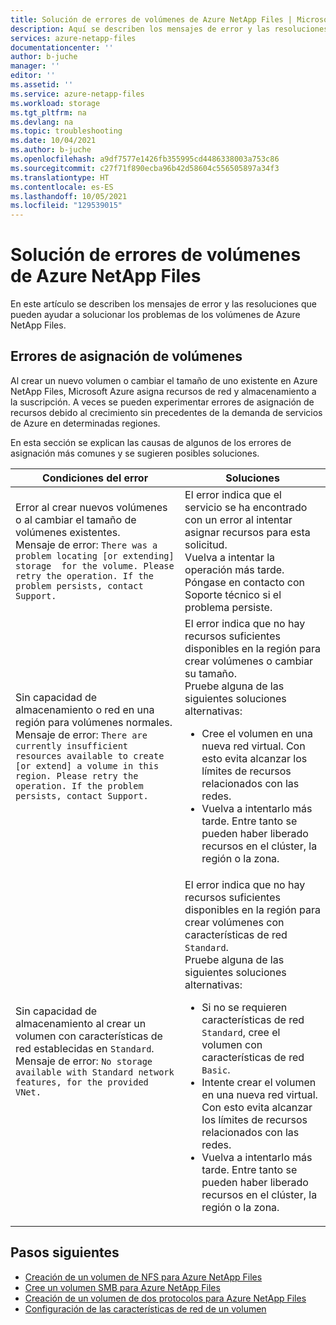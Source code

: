 ```yaml
---
title: Solución de errores de volúmenes de Azure NetApp Files | Microsoft Docs
description: Aquí se describen los mensajes de error y las resoluciones que pueden ayudar a solucionar los problemas de los volúmenes de Azure NetApp Files.
services: azure-netapp-files
documentationcenter: ''
author: b-juche
manager: ''
editor: ''
ms.assetid: ''
ms.service: azure-netapp-files
ms.workload: storage
ms.tgt_pltfrm: na
ms.devlang: na
ms.topic: troubleshooting
ms.date: 10/04/2021
ms.author: b-juche
ms.openlocfilehash: a9df7577e1426fb355995cd4486338003a753c86
ms.sourcegitcommit: c27f71f890ecba96b42d58604c556505897a34f3
ms.translationtype: HT
ms.contentlocale: es-ES
ms.lasthandoff: 10/05/2021
ms.locfileid: "129539015"
---
```

# <a name="troubleshoot-volume-errors-for-azure-netapp-files"></a>Solución de errores de volúmenes de Azure NetApp Files

En este artículo se describen los mensajes de error y las resoluciones que pueden ayudar a solucionar los problemas de los volúmenes de Azure NetApp Files. 

## <a name="errors-for-volume-allocation"></a>Errores de asignación de volúmenes 

Al crear un nuevo volumen o cambiar el tamaño de uno existente en Azure NetApp Files, Microsoft Azure asigna recursos de red y almacenamiento a la suscripción. A veces se pueden experimentar errores de asignación de recursos debido al crecimiento sin precedentes de la demanda de servicios de Azure en determinadas regiones.

En esta sección se explican las causas de algunos de los errores de asignación más comunes y se sugieren posibles soluciones.

|     Condiciones del error    |     Soluciones    |
|-|-|
|Error al crear nuevos volúmenes o al cambiar el tamaño de volúmenes existentes. <br> Mensaje de error: `There was a problem locating [or extending] storage  for the volume. Please retry the operation. If the problem persists, contact Support.` | El error indica que el servicio se ha encontrado con un error al intentar asignar recursos para esta solicitud. <br> Vuelva a intentar la operación más tarde. Póngase en contacto con Soporte técnico si el problema persiste.|
|Sin capacidad de almacenamiento o red en una región para volúmenes normales. <br> Mensaje de error: `There are currently insufficient resources available to create [or extend] a volume in this region. Please retry the operation. If the problem persists, contact Support.` | El error indica que no hay recursos suficientes disponibles en la región para crear volúmenes o cambiar su tamaño. <br> Pruebe alguna de las siguientes soluciones alternativas: <ul><li>Cree el volumen en una nueva red virtual. Con esto evita alcanzar los límites de recursos relacionados con las redes.</li> <li>Vuelva a intentarlo más tarde. Entre tanto se pueden haber liberado recursos en el clúster, la región o la zona.</li></ul> |
|Sin capacidad de almacenamiento al crear un volumen con características de red establecidas en `Standard`. <br> Mensaje de error: `No storage available with Standard network features, for the provided VNet.` | El error indica que no hay recursos suficientes disponibles en la región para crear volúmenes con características de red `Standard`. <br> Pruebe alguna de las siguientes soluciones alternativas: <ul><li>Si no se requieren características de red `Standard`, cree el volumen con características de red `Basic`.</li> <li>Intente crear el volumen en una nueva red virtual. Con esto evita alcanzar los límites de recursos relacionados con las redes.</li><li>Vuelva a intentarlo más tarde.  Entre tanto se pueden haber liberado recursos en el clúster, la región o la zona.</li></ul> |

## <a name="next-steps"></a>Pasos siguientes  

* [Creación de un volumen de NFS para Azure NetApp Files](azure-netapp-files-create-volumes.md)
* [Cree un volumen SMB para Azure NetApp Files](azure-netapp-files-create-volumes-smb.md) 
* [Creación de un volumen de dos protocolos para Azure NetApp Files](create-volumes-dual-protocol.md) 
* [Configuración de las características de red de un volumen](configure-network-features.md)
